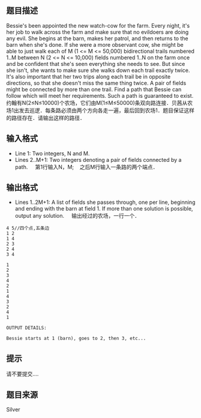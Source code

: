 


## 题目描述
Bessie's been appointed the new watch-cow for the farm. Every night, it's her job to walk across the farm and make sure that no evildoers are doing any evil. She begins at the barn, makes her patrol, and then returns to the barn when she's done. If she were a more observant cow, she might be able to just walk each of M (1 <= M <= 50,000) bidirectional trails numbered 1..M between N (2 <= N <= 10,000) fields numbered 1..N on the farm once and be confident that she's seen everything she needs to see. But since she isn't, she wants to make sure she walks down each trail exactly twice. It's also important that her two trips along each trail be in opposite directions, so that she doesn't miss the same thing twice. A pair of fields might be connected by more than one trail. Find a path that Bessie can follow which will meet her requirements. Such a path is guaranteed to exist.
约翰有N(2≤N≤10000)个农场，它们由M(1≤M≤50000)条双向路连接．贝茜从农场1出发去巡逻．每条路必须由两个方向各走一遍，最后回到农场1．题目保证这样的路径存在．请输出这样的路径．
## 输入格式
* Line 1: Two integers, N and M.
* Lines 2..M+1: Two integers denoting a pair of fields connected by a path.
    第1行输入N，M;
   之后M行输入一条路的两个端点．
## 输出格式
* Lines 1..2M+1: A list of fields she passes through, one per line, beginning and ending with the barn at field 1. If more than one solution is possible, output any solution. 
    输出经过的农场，一行一个．

```input1
4 5//四个点,五条边
1 2
1 4
2 3
2 4
3 4

```
```output1
1
2
3
4
2
1
4
3
2
4
1

OUTPUT DETAILS:

Bessie starts at 1 (barn), goes to 2, then 3, etc...
```

## 提示
请不要提交....
## 题目来源
Silver


